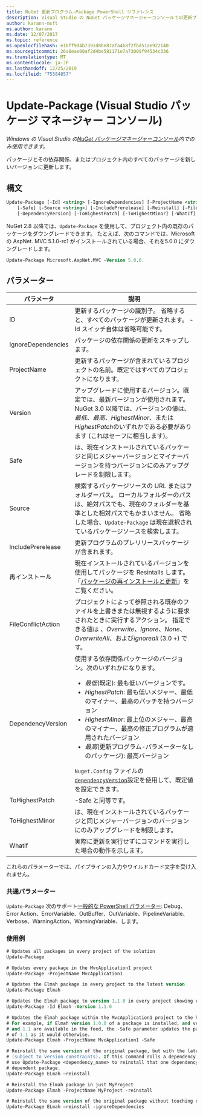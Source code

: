 ```yaml
---
title: NuGet 更新プログラム-Package PowerShell リファレンス
description: Visual Studio の NuGet パッケージマネージャーコンソールでの更新プログラムパッケージ PowerShell コマンドのリファレンス。
author: karann-msft
ms.author: karann
ms.date: 12/07/2017
ms.topic: reference
ms.openlocfilehash: e1bff9d4b7391d8be87afa4b8f2fbd51ae922140
ms.sourcegitcommit: 26a8eae00af2d4be581171e7a73009f94534c336
ms.translationtype: MT
ms.contentlocale: ja-JP
ms.lasthandoff: 12/25/2019
ms.locfileid: "75384857"
---
```

# <a name="update-package-package-manager-console-in-visual-studio"></a>Update-Package (Visual Studio パッケージ マネージャー コンソール)

*Windows の Visual Studio の[NuGet パッケージマネージャーコンソール](../../consume-packages/install-use-packages-powershell.md)内でのみ使用できます。*

パッケージとその依存関係、またはプロジェクト内のすべてのパッケージを新しいバージョンに更新します。

## <a name="syntax"></a>構文

```ps
Update-Package [-Id] <string> [-IgnoreDependencies] [-ProjectName <string>] [-Version <string>]
    [-Safe] [-Source <string>] [-IncludePrerelease] [-Reinstall] [-FileConflictAction]
    [-DependencyVersion] [-ToHighestPatch] [-ToHighestMinor] [-WhatIf] [<CommonParameters>]
```

NuGet 2.8 以降では、`Update-Package` を使用して、プロジェクト内の既存のパッケージをダウングレードできます。 たとえば、次のコマンドでは、Microsoft の AspNet. MVC 5.1.0-rc1 がインストールされている場合、それを5.0.0 にダウングレードします。

```ps
Update-Package Microsoft.AspNet.MVC -Version 5.0.0.
```

## <a name="parameters"></a>パラメーター

|  パラメータ | 説明 |
| --- | --- |
| ID | 更新するパッケージの識別子。 省略すると、すべてのパッケージが更新されます。 -Id スイッチ自体は省略可能です。 |
| IgnoreDependencies | パッケージの依存関係の更新をスキップします。 |
| ProjectName | 更新するパッケージが含まれているプロジェクトの名前。既定ではすべてのプロジェクトになります。 |
| Version | アップグレードに使用するバージョン。既定では、最新バージョンが使用されます。 NuGet 3.0 以降では、バージョンの値は、*最低、最高、HighestMinor*、または*HighestPatch*のいずれかである必要があります (これはセーフに相当します)。 |
| Safe | は、現在インストールされているパッケージと同じメジャーバージョンとマイナーバージョンを持つバージョンにのみアップグレードを制限します。 |
| Source | 検索するパッケージソースの URL またはフォルダーパス。 ローカルフォルダーのパスは、絶対パスでも、現在のフォルダーを基準とした相対パスでもかまいません。 省略した場合、`Update-Package` は現在選択されているパッケージソースを検索します。 |
| IncludePrerelease | 更新プログラムのプレリリースパッケージが含まれます。 |
| 再インストール | 現在インストールされているバージョンを使用してパッケージを Resintalls します。 「[パッケージの再インストールと更新](../../consume-packages/reinstalling-and-updating-packages.md)」をご覧ください。 |
| FileConflictAction | プロジェクトによって参照される既存のファイルを上書きまたは無視するように要求されたときに実行するアクション。 指定できる値は *、Overwrite、Ignore、None、OverwriteAll*、および*ignoreall* (3.0 +) です。 |
| DependencyVersion | 使用する依存関係パッケージのバージョン。次のいずれかになります。<br/><ul><li>*最低*(既定): 最も低いバージョンです。</li><li>*HighestPatch*: 最も低いメジャー、最低のマイナー、最高のパッチを持つバージョン</li><li>*HighestMinor*: 最上位のメジャー、最高のマイナー、最高の修正プログラムが適用されたバージョン</li><li>*最高*(更新プログラム-パラメーターなしのパッケージ): 最高バージョン</li></ul>`Nuget.Config` ファイルの[`dependencyVersion`](../nuget-config-file.md#config-section)設定を使用して、既定値を設定できます。 |
| ToHighestPatch | -Safe と同等です。 |
| ToHighestMinor | は、現在インストールされているパッケージと同じメジャーバージョンのバージョンにのみアップグレードを制限します。 |
| Whatif | 実際に更新を実行せずにコマンドを実行した場合の動作を示します。 |

これらのパラメーターでは、パイプラインの入力やワイルドカード文字を受け入れません。

### <a name="common-parameters"></a>共通パラメーター

`Update-Package` 次のサポート[一般的な PowerShell パラメーター](https://go.microsoft.com/fwlink/?LinkID=113216): Debug、Error Action、ErrorVariable、OutBuffer、OutVariable、PipelineVariable、Verbose、WarningAction、WarningVariable、します。

### <a name="examples"></a>使用例

```ps
# Updates all packages in every project of the solution
Update-Package

# Updates every package in the MvcApplication1 project
Update-Package -ProjectName MvcApplication1

# Updates the Elmah package in every project to the latest version
Update-Package Elmah

# Updates the Elmah package to version 1.1.0 in every project showing optional -Id usage
Update-Package -Id Elmah -Version 1.1.0

# Updates the Elmah package within the MvcApplication1 project to the highest "safe" version.
# For example, if Elmah version 1.0.0 of a package is installed, and versions 1.0.1, 1.0.2,
# and 1.1 are available in the feed, the -Safe parameter updates the package to 1.0.2 instead
# of 1.1 as it would otherwise.
Update-Package Elmah -ProjectName MvcApplication1 -Safe

# Reinstall the same version of the original package, but with the latest version of dependencies
# (subject to version constraints). If this command rolls a dependency back to an earlier version,
# use Update-Package <dependency_name> to reinstall that one dependency without affecting the
# dependent package.
Update-Package ELmah –reinstall 

# Reinstall the Elmah package in just MyProject
Update-Package Elmah -ProjectName MyProject -reinstall

# Reinstall the same version of the original package without touching dependencies.
Update-Package ELmah –reinstall -ignoreDependencies
```
